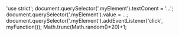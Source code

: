 'use strict';
document.querySelector('.myElement').textConent = '...';
document.querySelector('.myElement').value = ...;
document.querySelector('.myElement').addEventListener('click', myFunction());
Math.trunc(Math.random()\*20)+1;
